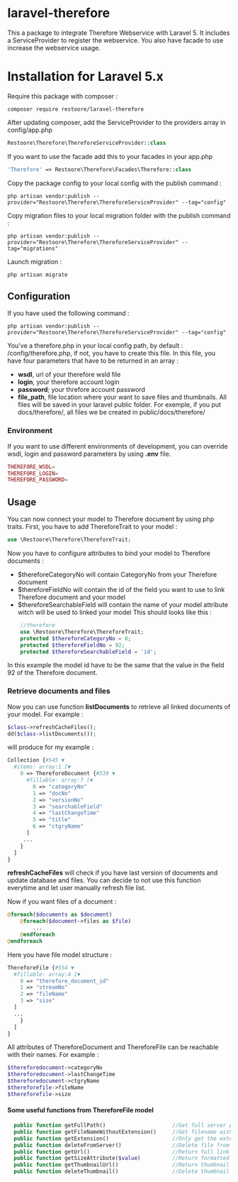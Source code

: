 # laravel-therefore
This a package to integrate Therefore Webservice with Laravel 5. It includes a ServiceProvider to register the webservice. You also have facade to use increase the webservice usage.

#	Installation for Laravel 5.x
Require this package with composer :
```
composer require restoore/laravel-therefore
```
After updating composer, add the ServiceProvider to the providers array in config/app.php
```php
Restoore\Therefore\ThereforeServiceProvider::class
```
If you want to use the facade add this to your facades in your app.php
```php
'Therefore' => Restoore\Therefore\Facades\Therefore::class
```
Copy the package config to your local config with the publish command :
```
php artisan vendor:publish --provider="Restoore\Therefore\ThereforeServiceProvider" --tag="config"
```
Copy migration files to your local migration folder with the publish command :
```
php artisan vendor:publish --provider="Restoore\Therefore\ThereforeServiceProvider" --tag="migrations"
```
Launch migration :
```
php artisan migrate
```

## Configuration
If you have used the following command :
```
php artisan vendor:publish --provider="Restoore\Therefore\ThereforeServiceProvider" --tag="config"
```
You've a therefore.php in your local config path, by default : /config/therefore.php, if not, you have to create this file. In this file, you have four parameters that have to be returned in an array :
* **wsdl**, url of your therefore wsld file
* **login**, your therefore account login
* **password**; your threfore account password
* **file_path**, file location where your want to save files and thumbnails. All files will be saved in your laravel public folder. For exemple, if you put docs/therefore/, all files we be created in public/docs/therefore/

### Environment
If you want to use different environments of development, you can override wsdl, login and password parameters by using **.env** file.
```php
THEREFORE_WSDL=
THEREFORE_LOGIN=
THEREFORE_PASSWORD=
```

## Usage
You can now connect your model to Therefore document by using php traits. First, you have to add ThereforeTrait to your model :
```php
use \Restoore\Therefore\ThereforeTrait;
```
Now you have to configure attributes to bind your model to Therefore documents :
  * $thereforeCategoryNo will contain CategoryNo from your Therefore document
  * $thereforeFieldNo will contain the id of the field you want to use to link Therefore document and your model
  * $thereforeSearchableField will contain the name of your model attribute witch will be used to linked your model
This should looks like this :
```php
    //therefore
    use \Restoore\Therefore\ThereforeTrait;
    protected $thereforeCategoryNo = 8;
    protected $thereforeFieldNo = 92;
    protected $thereforeSearchableField = 'id';
```
In this example the model id have to be the same that the value in the field 92 of the Therefore document.

### Retrieve documents and files
Now you can use function **listDocuments** to retrieve all linked documents of your model. For example :
```php
$class->refreshCacheFiles();
dd($class->listDocuments());
```
will produce for my example :
```php
Collection {#545 ▼
  #items: array:1 [▼
    0 => ThereforeDocument {#539 ▼
      #fillable: array:7 [▼
        0 => "categoryNo"
        1 => "docNo"
        2 => "versionNo"
        3 => "searchableField"
        4 => "lastChangeTime"
        5 => "title"
        6 => "ctgryName"
      ]
     ...
    }
  ]
}
```
**refreshCacheFiles** will check if you have last version of documents and update database and files. You can decide to not use this function everytime and let user manually refresh file list.

Now if you want files of a document :
```php
@foreach($documents as $document)
    @foreach($document->files as $file)
		...
	@endforeach
@endforeach
```
Here you have file model structure :
```php
ThereforeFile {#554 ▼
  #fillable: array:4 [▼
    0 => "therefore_document_id"
    1 => "streamNo"
    2 => "fileName"
    3 => "size"
  ]
  ...
    }
  ]
}
```
All attributes of ThereforeDocument and ThereforeFile can be reachable with their names. For example :
```php
$thereforedocument->categoryNo
$thereforedocument->lastChangeTime
$thereforedocument->ctgryName
$thereforefile->fileName
$thereforefile->size
```
#### Some useful functions from ThereforeFile model
```php
  public function getFullPath()						//Get full server path
  public function getFileNameWithoutExtension() 	//Get filename without his extension
  public function getExtension()					//Only get the extension
  public function deleteFromServer()				//Delete file from web server
  public function getUrl()							//Return full link of your file
  public function getSizeAttribute($value)			//Return formatted size of your file like "16.5 Mo" or "500 ko"
  public function getThumbnailUrl()					//Return thumbnail url and if thumbnail doesn t exist create him
  public function deleteThumbnail()					//Delete thumbnail from web server
```